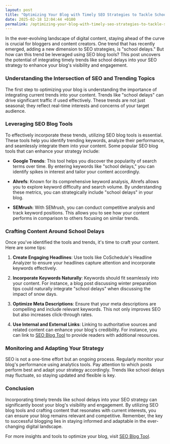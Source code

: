 ```yaml
---
layout: post
title: "Optimizing Your Blog with Timely SEO Strategies to Tackle School Delays"
date: 2025-02-18 12:04:44 +0100
permalink: /optimizing-your-blog-with-timely-seo-strategies-to-tackle-school-delays/
---
```



In the ever-evolving landscape of digital content, staying ahead of the curve is crucial for bloggers and content creators. One trend that has recently emerged, adding a new dimension to SEO strategies, is "school delays." But how can this trend be leveraged using SEO blog tools? This post uncovers the potential of integrating timely trends like school delays into your SEO strategy to enhance your blog's visibility and engagement.

### Understanding the Intersection of SEO and Trending Topics

The first step to optimizing your blog is understanding the importance of integrating current trends into your content. Trends like "school delays" can drive significant traffic if used effectively. These trends are not just seasonal; they reflect real-time interests and concerns of your target audience.

### Leveraging SEO Blog Tools

To effectively incorporate these trends, utilizing SEO blog tools is essential. These tools help you identify trending keywords, analyze their performance, and seamlessly integrate them into your content. Some popular SEO blog tools that can enhance your strategy include:

- **Google Trends**: This tool helps you discover the popularity of search terms over time. By entering keywords like "school delays," you can identify spikes in interest and tailor your content accordingly.
  
- **Ahrefs**: Known for its comprehensive keyword analysis, Ahrefs allows you to explore keyword difficulty and search volume. By understanding these metrics, you can strategically include "school delays" in your blog.

- **SEMrush**: With SEMrush, you can conduct competitive analysis and track keyword positions. This allows you to see how your content performs in comparison to others focusing on similar trends.

### Crafting Content Around School Delays

Once you've identified the tools and trends, it's time to craft your content. Here are some tips:

1. **Create Engaging Headlines**: Use tools like CoSchedule's Headline Analyzer to ensure your headlines capture attention and incorporate keywords effectively.

2. **Incorporate Keywords Naturally**: Keywords should fit seamlessly into your content. For instance, a blog post discussing winter preparation tips could naturally integrate "school delays" when discussing the impact of snow days.

3. **Optimize Meta Descriptions**: Ensure that your meta descriptions are compelling and include relevant keywords. This not only improves SEO but also increases click-through rates.

4. **Use Internal and External Links**: Linking to authoritative sources and related content can enhance your blog's credibility. For instance, you can link to [SEO Blog Tool](https://seoblogtool.com/) to provide readers with additional resources.

### Monitoring and Adapting Your Strategy

SEO is not a one-time effort but an ongoing process. Regularly monitor your blog's performance using analytics tools. Pay attention to which posts perform best and adapt your strategy accordingly. Trends like school delays may fluctuate, so staying updated and flexible is key.

### Conclusion

Incorporating timely trends like school delays into your SEO strategy can significantly boost your blog's visibility and engagement. By utilizing SEO blog tools and crafting content that resonates with current interests, you can ensure your blog remains relevant and competitive. Remember, the key to successful blogging lies in staying informed and adaptable in the ever-changing digital landscape.

For more insights and tools to optimize your blog, visit [SEO Blog Tool](https://seoblogtool.com/).